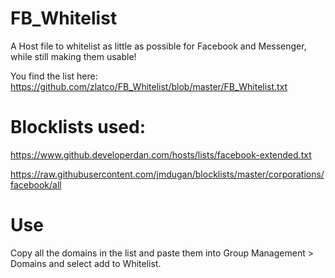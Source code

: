 # FB_Whitelist

A Host file to whitelist as little as possible for Facebook and Messenger, while still making them usable!

You find the list here: https://github.com/zlatco/FB_Whitelist/blob/master/FB_Whitelist.txt
 
# Blocklists used:
https://www.github.developerdan.com/hosts/lists/facebook-extended.txt

https://raw.githubusercontent.com/jmdugan/blocklists/master/corporations/facebook/all



# Use

Copy all the domains in the list and paste them into Group Management > Domains and select add to Whitelist.
